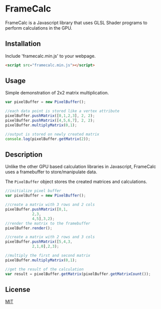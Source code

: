 
# FrameCalc

FrameCalc is a Javascript library that uses GLSL Shader programs to perform calculations in the GPU.

## Installation

Include 'framecalc.min.js' to your webpage.

```html
<script src="framecalc.min.js"></script>
```

## Usage
Simple demonstration of 2x2 matrix multiplication.
```javascript
var pixelBuffer = new PixelBuffer();

//each data point is stored like a vertex attribute
pixelBuffer.pushMatrix([0,1,2,3], 2, 2);
pixelBuffer.pushMatrix([4,5,6,7], 2, 2);
pixelBuffer.multiplyMatrix(0,1);

//output is stored on newly created matrix
console.log(pixelBuffer.getMatrix(2));
```

## Description
Unlike the other GPU based calculation libraries in Javascript, FrameCalc uses a framebuffer to store/manipulate data.

The ```PixelBuffer``` object stores the created matrices and calculations.
```javascript
//initialize pixel buffer
var pixelBuffer = new PixelBuffer();

//create a matrix with 3 rows and 2 cols
pixelBuffer.pushMatrix([0,1,
			2,3,
			4,5],3,2);
//render the matrix to the framebuffer
pixelBuffer.render();

//create a matrix with 2 rows and 3 cols
pixelBuffer.pushMatrix([5,4,3,
			2,1,0],2,3);

//multiply the first and second matrix
pixelBuffer.multiplyMatrix(0,1);

//get the result of the calculation
var result = pixelBuffer.getMatrix(pixelBuffer.getMatrixCount());
```

## License
[MIT](https://choosealicense.com/licenses/mit/)
